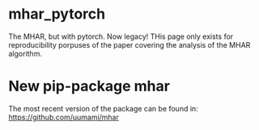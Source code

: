 # mhar_pytorch
The MHAR, but with pytorch. Now legacy! THis page only exists for reproducibility porpuses of the paper covering the analysis of the MHAR algorithm.
# New pip-package mhar
The most recent version of the package can be found in:
https://github.com/uumami/mhar
